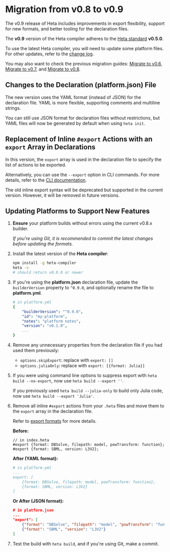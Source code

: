 
# Migration from v0.8 to v0.9

The v0.9 release of Heta includes improvements in export flexibility, support for new formats, and better tooling for the declaration files.

The **v0.9** version of the Heta compiler adheres to the [Heta standard](/specifications/) **v0.5.0**.

To use the latest Heta compiler, you will need to update some platform files. For other updates, refer to the [change log](https://github.com/hetalang/heta-compiler/blob/master/CHANGELOG.md).

You may also want to check the previous migration guides: [Migrate to v0.6](./migrate-to-v0.6), [Migrate to v0.7](./migrate-to-v0.7), and [Migrate to v0.8](./migrate-to-v0.8).

## Changes to the Declaration (platform.json) File

The new version uses the YAML format (instead of JSON) for the declaration file. YAML is more flexible, supporting comments and multiline strings.

You can still use JSON format for declaration files without restrictions, but YAML files will now be generated by default when using `heta init`.

## Replacement of Inline `#export` Actions with an `export` Array in Declarations

In this version, the `export` array is used in the declaration file to specify the list of actions to be exported.

Alternatively, you can use the `--export` option in CLI commands. For more details, refer to the [CLI documentation](./cli-references.md).

The old inline export syntax will be deprecated but supported in the current version. However, it will be removed in future versions.

## Updating Platforms to Support New Features

1. **Ensure** your platform builds without errors using the current v0.8.x builder.

   *If you're using Git, it is recommended to commit the latest changes before updating the formats.*

2. Install the latest version of the **Heta compiler**:

   ```bash
   npm install -g heta-compiler
   heta -v
   # should return v0.9.0 or newer
   ```

3. If you're using the **platform.json** declaration file, update the `builderVersion` property to `^0.9.0`, and optionally rename the file to **platform.yml**.

   ```yml
   # in platform.yml
   {
       "builderVersion": "^0.9.0",
       "id": "my-platform",
       "notes": "platform notes",
       "version": "v0.1.0",
       ...
   }
   ```

4. Remove any unnecessary properties from the declaration file if you had used them previously:
    
    - `options.skipExport`: replace with `export: []`
    - `options.juliaOnly`: replace with `export: [{format: Julia}]`

5. If you were using command line options to suppress export with `heta build --no-export`, now use `heta build --export ''`.

   If you previously used `heta build --julia-only` to build only Julia code, now use `heta build --export 'Julia'`.

6. Remove all inline `#export` actions from your `.heta` files and move them to the `export` array in the declaration file.

   Refer to [export formats](./export-formats.md) for more details.

   **Before:**
   ```heta
   // in index.heta
   #export {format: DBSolve, filepath: model, powTransform: function};
   #export {format: SBML, version: L3V2};
   ```

   **After (YAML format):**
   ```yaml
   # in platform.yml
   ...
   export: [
       {format: DBSolve, filepath: model, powTransform: function},
       {format: SBML, version: L3V2}
   ]
   ```

   **Or After (JSON format):**
   ```json
   # in platform.json
   ...
   "export": [
       {"format": "DBSolve", "filepath": "model", "powTransform": "function"},
       {"format": "SBML", "version": "L3V2"}
   ]
   ```

7. Test the build with `heta build`, and if you're using Git, make a commit.
